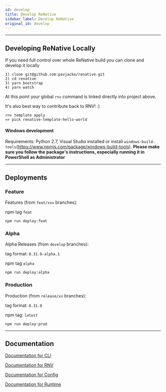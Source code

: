 ```yaml
---
id: develop
title: Develop ReNative
sidebar_label: Develop ReNative
original_id: develop
---
```


<!-- <img className="header-image" src="https://renative.org/img/ic_construction.png" width="50" height="50" /> -->

---
## Developing ReNative Locally

If you need full control over whole ReNative build you can clone and develop it locally

```
1) clone git@github.com:pavjacko/renative.git
2) cd renative
3) yarn bootstrap
4) yarn watch
```

At this point your global `rnv` command is linked directly into project above.

It's also best way to contribute back to RNV! :)

```
rnv template apply
=> pick renative-template-hello-world
```

#### Windows development

Requirements: Python 2.7, Visual Studio installed or install `windows-build-tools`(https://www.npmjs.com/package/windows-build-tools). **Please make sure you follow the package's instructions, especially running it in PowerShell as Administrator**

---
## Deployments

### Feature

Features (from `feat/xxx` branches):

npm tag `feat`

```
npm run deploy:feat
```

### Alpha

Alpha Releases (from `develop` branches):

tag format: `0.31.0-alpha.1`

npm tag `alpha`

```
npm run deploy:alpha
```

### Production

Production (from `release/xx` branches):

tag format: `0.31.0`

npm tag: `latest`

```
npm run deploy:prod
```

---
## Documentation

[Documentation for CLI](../api/cli-engine-core.md)

[Documentation for RNV](../api/renative.md)

[Documentation for Config](../api/json-config.md)

[Documentation for Runtime](../api/renative.md)
